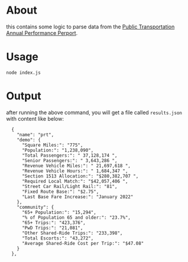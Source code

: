 # About
this contains some logic to parse data from the [Public Transportation Annual Performance Perport](https://www.pa.gov/content/dam/copapwp-pagov/en/penndot/documents/programs-and-doing-business/transit/informationandreports/annual-performance-reports/recent-reports-2017-present/penndot_bpt_annualperformancereport_2023-2024.pdf).

# Usage
```
node index.js
```

# Output
after running the above command, you will get a file called `results.json` with content like below:

```
  {
    "name": "prt",
    "demo": {
      "Square Miles:": "775",
      "Population:": "1,238,090",
      "Total Passengers:": " 37,128,174 ",
      "Senior Passengers:": " 3,643,286 ",
      "Revenue Vehicle Miles:": " 21,697,618 ",
      "Revenue Vehicle Hours:": " 1,684,347 ",
      "Section 1513 Allocation:": "$280,382,707 ",
      "Required Local Match:": "$42,057,406 ",
      "Street Car Rail/Light Rail:": "81",
      "Fixed Route Base:": "$2.75",
      "Last Base Fare Increase:": "January 2022"
    },
    "community": {
      "65+ Population:": "15,294",
      "% of Population 65 and older:": "23.7%",
      "65+ Trips:": "423,376",
      "PwD Trips:": "21,081",
      "Other Shared-Ride Trips:": "233,398",
      "Total Escorts:": "43,272",
      "Average Shared-Ride Cost per Trip:": "$47.08"
    }
  },
```